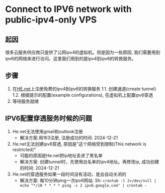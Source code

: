 # Connect to IPV6 network with public-ipv4-only VPS


## 起因

很多云服务供应商只提供了公网ipv4的虚拟机。但是因为一些原因, 我们需要用到ipv6的网络来进行访问。这里我们用到的是ipv4到ipv6的转换服务。

## 步骤

1. 在[HE.net](https://tunnelbroker.net)上注册免费的ipv4到ipv6的转换服务
    1.1. 创建通道(create tunnel)
    1.2. 根据提示的配置(example configurations), 在虚拟机上配置ipv6穿透
2. 等待服务就绪

## IPV6配置穿透服务时候的问题

1. He.net无法使用gmail和outlook注册
    - 解决方案:用163注册, 注册成功的时间: 2024-12-21
2. He.net无法创建ipv6穿透, 原因是"这个网络受到限制(This network is restricted)"
    - 可能的原因是He.net把ip地址丢进了黑名单
    - 解决方案: 创建tunnel时，先使用白名单的ipv4地址。再修改ip, 成功创建的时间: 2024-12-21
3. He.net的穿透服务如果一段时间没有活动，是会自动关闭的
    - 解决方案: 每10分钟ping一次ipv6网站.
    Sh: `crontab -l 2>/dev/null | echo "*/10 * * * * ping -c 2 ipv6.google.com" | crontab -`

